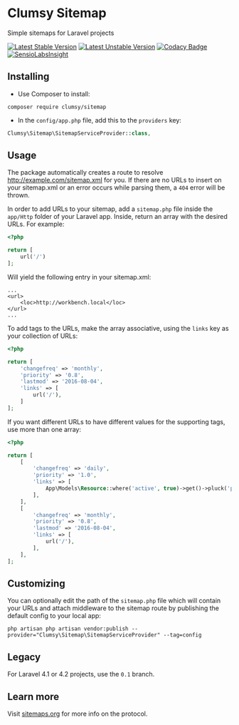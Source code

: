 # Clumsy Sitemap
Simple sitemaps for Laravel projects

[![Latest Stable Version](https://poser.pugx.org/clumsy/sitemap/version)](https://packagist.org/packages/clumsy/sitemap) [![Latest Unstable Version](https://poser.pugx.org/clumsy/sitemap/v/unstable)](//packagist.org/packages/clumsy/sitemap) [![Codacy Badge](https://api.codacy.com/project/badge/Grade/35aaffa60b424bedab0dda7d825ca43e)](https://www.codacy.com/app/tbuteler/clumsy-sitemap?utm_source=github.com&amp;utm_medium=referral&amp;utm_content=tbuteler/clumsy-sitemap&amp;utm_campaign=Badge_Grade) [![SensioLabsInsight](https://insight.sensiolabs.com/projects/c7722d5c-37e7-490b-88c8-bc04fd77434e/mini.png)](https://insight.sensiolabs.com/projects/c7722d5c-37e7-490b-88c8-bc04fd77434e)

## Installing

- Use Composer to install:
```
composer require clumsy/sitemap
```

- In the `config/app.php` file, add this to the `providers` key:
```php
Clumsy\Sitemap\SitemapServiceProvider::class,
```

## Usage

The package automatically creates a route to resolve http://example.com/sitemap.xml for you. If there are no URLs to insert on your sitemap.xml or an error occurs while parsing them, a `404` error will be thrown.

In order to add URLs to your sitemap, add a `sitemap.php` file inside the `app/Http` folder of your Laravel app. Inside, return an array with the desired URLs. For example:

```php
<?php

return [
    url('/')
];
```

Will yield the following entry in your sitemap.xml:
```
...
<url>
    <loc>http://workbench.local</loc>
</url>
...
```

To add tags to the URLs, make the array associative, using the `links` key as your collection of URLs:

```php
<?php

return [
    'changefreq' => 'monthly',
    'priority' => '0.8',
    'lastmod' => '2016-08-04',
    'links' => [
        url('/'),
    ]
];
```

If you want different URLs to have different values for the supporting tags, use more than one array:

```php
<?php

return [
    [
        'changefreq' => 'daily',
        'priority' => '1.0',
        'links' => [
            App\Models\Resource::where('active', true)->get()->pluck('permalink'),
        ],
    ],
    [
        'changefreq' => 'monthly',
        'priority' => '0.8',
        'lastmod' => '2016-08-04',
        'links' => [
            url('/'),
        ],
    ],
];
```


## Customizing

You can optionally edit the path of the `sitemap.php` file which will contain your URLs and attach middleware to the sitemap route by publishing the default config to your local app:
```
php artisan php artisan vendor:publish --provider="Clumsy\Sitemap\SitemapServiceProvider" --tag=config
```

## Legacy

For Laravel 4.1 or 4.2 projects, use the `0.1` branch.

## Learn more
Visit [sitemaps.org](http://www.sitemaps.org/protocol.html) for more info on the protocol.
